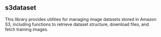 ## s3dataset
This library provides utilities for managing image datasets stored in Amazon S3, including functions to retrieve dataset structure, download files, and fetch training images.

